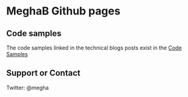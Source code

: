 # MeghaB Github pages


## Code samples
The code samples linked in the technical blogs posts exist in the [Code Samples](https://github.com/MeghaB/meghab.github.io/code-samples)

## Support or Contact

Twitter: @megha


